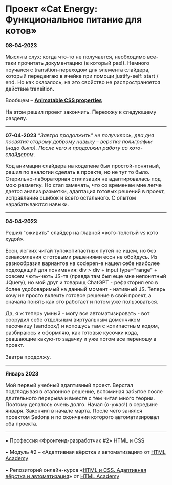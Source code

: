 
# Проект «Cat Energy: Функциональное питание для котов»

 
<font  size=3>**08-04-2023**

<font  size=3>Мысли в слух: когда что-то не получается, необходимо все-таки прочитать документацию (в который раз!). Немного поучался с transition-переходом для элемента слайдера, который передвигаю в ячейке при помощи justify-self: start / end. Но как оказалось, на это свойство не распространяется действие transition.

Вообщем – [**Animatable CSS properties**](https://developer.mozilla.org/en-US/docs/Web/CSS/CSS_animated_properties)

На этом решил проект закончить. Перехожу к следующему разделу.

***

<font  size=3>**07-04-2023**
*"Завтра продолжить" не получилось, два дня посвятил старому доброму навыку – верстка полиграфии (надо было). После чего и продолжил работу со кото-слайдером.* 

<font  size=3>Код анимации слайдера на кодепене был простой-понятный, решил по аналогии сделать в проекте, но не тут то было. Стерильно-лабораторная стилизация не адаптировалась под мою разметку. Но стал замечать, что со временем мне легче дается анализ разметки, адаптация готовых решений в проект, исправление ошибок  и всего остального. С опытом нарабатываются навыки.

***

<font  size=3>**04-04-2023**

<font  size=3>Решил "оживить" слайдер на главной «котэ-толстый *vs* котэ худой».

<font  size=3>Ессн, легких читай тупокопипастных путей не ищем, но без ознакомления с готовыми решениями ессн не обойдусь. Из разнообразия вариантов на codepen-е нашел себе наиболее подходящий для понимания: div > div + input type="range" + совсем чють-чють JS-та (правда там был еще мне непонятный JQuery), но мой друг и товарищ ChatGPT - рефакторил его в более удобоваримый на данный момент - нативный JS. Теперь хочу не просто вклеить готовое решение в свой проект, а сначала понять как это работает и потом уже пользоваться.

<font  size=3>Да, я ж теперь умный - могу все автоматизировать - вот соорудил себе отдельным виртуальным доменчиком песочницу (sandbox/) и копошусь там с копипастным кодом, разбираюсь и оформляю, как готовые кусочки кода, реашающие какую-то задачку и уже потом все переношу в проект.

<font  size=3>Завтра продолжу.

***

<font  size=3>**Январь 2023**

<font  size=3>Мой первый учебный адаптивный проект. Верстал подглядывая в эталонное решение, вспоминая забытое после длительного перерыва и вместе с тем читая много теории. Поэтому делалось очень долго. Начал (о-ужас!) в середине января. Закончил в начале марта. После чего занялся проектом Sedona и по окончании которого автоматизировал оба проекта.

 ---
 

• Профессия «Фронтенд-разработчик #2» HTML и CSS
 

• Модуль #2 – «Адаптивная вёрстка и автоматизация» от [HTML Academy](https://htmlacademy.ru)

  

• Репозиторий онлайн-курса «[HTML и CSS. Адаптивная вёрстка и автоматизация](https://github.com/htmlacademy-adaptive)» от [HTML Academy](https://htmlacademy.ru)
